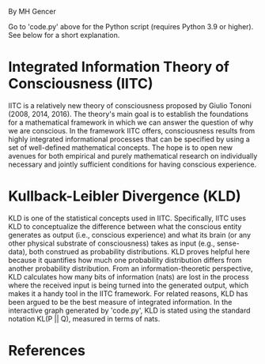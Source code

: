 By MH Gencer


Go to 'code.py' above for the Python script (requires Python 3.9 or higher). See below for a short explanation. 


# Integrated Information Theory of Consciousness (IITC)
IITC is a relatively new theory of consciousness proposed by Giulio Tononi (2008, 2014, 2016). The theory's main goal is to establish the foundations for a mathematical framework in which we can answer the question of why we are conscious. In the framework IITC offers, consciousness results from highly integrated informational processes that can be specified by using a set of well-defined mathematical concepts. The hope is to open new avenues for both empirical and purely mathematical research on individually necessary and jointly sufficient conditions for having conscious experience.


# Kullback-Leibler Divergence (KLD)
KLD is one of the statistical concepts used in IITC. Specifically, IITC uses KLD to conceptualize the difference between what the conscious entity generates as output (i.e., conscious experience) and what its brain (or any other physical substrate of consciousness) takes as input (e.g., sense-data), both construed as probability distributions. KLD proves helpful here because it quantifies how much one probability distribution differs from another probability distribution. From an information-theoretic perspective, KLD calculates how many bits of information (nats) are lost in the process where the received input is being turned into the generated output, which makes it a handy tool in the IITC framework. For related reasons, KLD has been argued to be the best measure of integrated information. In the interactive graph generated by 'code.py', KLD is stated using the standard notation KL(P || Q), measured in terms of nats.

# References


